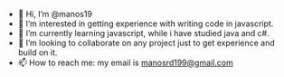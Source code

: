 - 👋 Hi, I’m @manos19
- 👀 I’m interested in getting experience with writing code in javascript.
- 🌱 I’m currently learning javascript, while i have studied java and c#.
- 💞️ I’m looking to collaborate on any project just to get experience and build on it.
- 📫 How to reach me: my email is manosrd199@gmail.com

<!---
manos19/manos19 is a ✨ special ✨ repository because its `README.md` (this file) appears on your GitHub profile.
You can click the Preview link to take a look at your changes.
--->
